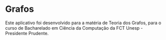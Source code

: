 # Grafos
Este aplicativo foi desenvolvido para a matéria de Teoria dos Grafos, para o curso de Bacharelado em Ciência da Computação da FCT Unesp - Presidente Prudente.
